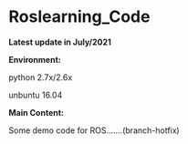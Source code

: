 # Roslearning_Code
**Latest update in July/2021**

**Environment:**

python 2.7x/2.6x 

unbuntu 16.04

**Main Content:**


Some demo code for ROS.......(branch-hotfix)


